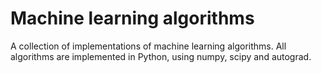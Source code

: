 # Machine learning algorithms
A collection of implementations of machine learning algorithms.
All algorithms are implemented in Python, using numpy, scipy and autograd.
